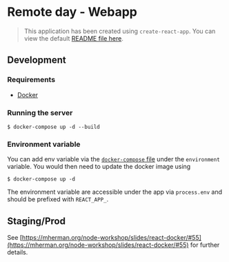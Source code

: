 # Remote day - Webapp

> This application has been created using `create-react-app`. You can view the default [README file here](./CREATE-REACT-APP_DOC.md).

## Development
### Requirements
* [Docker](https://www.docker.com/get-started)

### Running the server
```shell
$ docker-compose up -d --build
```

### Environment variable
You can add env variable via the [`docker-compose` file](./docker-compose-yml) under the `environment` variable.
You would then need to update the docker image using

```shell
$ docker-compose up -d
```

The environment variable are accessible under the app via `process.env` and should be prefixed with `REACT_APP_`.


## Staging/Prod
See [https://mherman.org/node-workshop/slides/react-docker/#55](https://mherman.org/node-workshop/slides/react-docker/#55) for further details.
